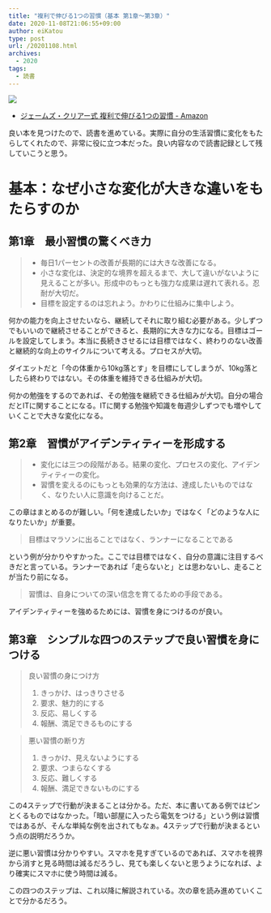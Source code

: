 ```yaml
---
title: "複利で伸びる1つの習慣（基本 第1章〜第3章）"
date: 2020-11-08T21:06:55+09:00
author: eiKatou
type: post
url: /20201108.html
archives:
  - 2020
tags:
  - 読書
---
```


<a href="https://www.amazon.co.jp/%E3%82%B8%E3%82%A7%E3%83%BC%E3%83%A0%E3%82%BA%E3%83%BB%E3%82%AF%E3%83%AA%E3%82%A2%E3%83%BC%E5%BC%8F-%E8%A4%87%E5%88%A9%E3%81%A7%E4%BC%B8%E3%81%B3%E3%82%8B1%E3%81%A4%E3%81%AE%E7%BF%92%E6%85%A3-%E3%82%B8%E3%82%A7%E3%83%BC%E3%83%A0%E3%82%BA%E3%83%BB%E3%82%AF%E3%83%AA%E3%82%A2%E3%83%BC-ebook/dp/B07YY2WV6K/ref=as_li_ss_il?__mk_ja_JP=%E3%82%AB%E3%82%BF%E3%82%AB%E3%83%8A&dchild=1&keywords=%E8%A4%87%E5%88%A9%E3%81%A7%E4%BC%B8%E3%81%B3%E3%82%8B1%E3%81%A4%E3%81%AE%E7%BF%92%E6%85%A3&qid=1604837529&sr=8-1&linkCode=li3&tag=eikatou-22&linkId=83e9aaf618f13a2c438ba97faf97946b&language=ja_JP" target="_blank"><img border="0" src="//ws-fe.amazon-adsystem.com/widgets/q?_encoding=UTF8&ASIN=B07YY2WV6K&Format=_SL250_&ID=AsinImage&MarketPlace=JP&ServiceVersion=20070822&WS=1&tag=eikatou-22&language=ja_JP" ></a><img src="https://ir-jp.amazon-adsystem.com/e/ir?t=eikatou-22&language=ja_JP&l=li3&o=9&a=B07YY2WV6K" width="1" height="1" border="0" alt="" style="border:none !important; margin:0px !important;" />
- [ジェームズ・クリアー式 複利で伸びる1つの習慣 - Amazon](https://amzn.to/3p7toFp)

良い本を見つけたので、読書を進めている。実際に自分の生活習慣に変化をもたらしてくれたので、非常に役に立つ本だった。良い内容なので読書記録として残していこうと思う。

<!--more-->

# 基本：なぜ小さな変化が大きな違いをもたらすのか

## 第1章　最小習慣の驚くべき力

> - 毎日1パーセントの改善が長期的には大きな改善になる。
> - 小さな変化は、決定的な境界を超えるまで、大して違いがないように見えることが多い。形成中のもっとも強力な成果は遅れて表れる。忍耐が大切だ。
> - 目標を設定するのは忘れよう。かわりに仕組みに集中しよう。

何かの能力を向上させたいなら、継続してそれに取り組む必要がある。少しずつでもいいので継続させることができると、長期的に大きな力になる。目標はゴールを設定してしまう。本当に長続きさせるには目標ではなく、終わりのない改善と継続的な向上のサイクルについて考える。プロセスが大切。

ダイエットだと「今の体重から10kg落とす」を目標にしてしまうが、10kg落としたら終わりではない。その体重を維持できる仕組みが大切。

何かの勉強をするのであれば、その勉強を継続できる仕組みが大切。自分の場合だとITに関することになる。ITに関する勉強や知識を毎週少しずつでも増やしていくことで大きな変化になる。

## 第2章　習慣がアイデンティティーを形成する

> - 変化には三つの段階がある。結果の変化、プロセスの変化、アイデンティティーの変化。
> - 習慣を変えるのにもっとも効果的な方法は、達成したいものではなく、なりたい人に意識を向けることだ。

この章はまとめるのが難しい。「何を達成したいか」ではなく「どのような人になりたいか」が重要。

> 目標はマラソンに出ることではなく、ランナーになることである

という例が分かりやすかった。ここでは目標ではなく、自分の意識に注目するべきだと言っている。ランナーであれば「走らないと」とは思わないし、走ることが当たり前になる。

> 習慣は、自身についての深い信念を育てるための手段である。

アイデンティティーを強めるためには、習慣を身につけるのが良い。

## 第3章　シンプルな四つのステップで良い習慣を身につける

> 良い習慣の身につけ方
>
> 1. きっかけ、はっきりさせる
> 2. 要求、魅力的にする
> 3. 反応、易しくする
> 4. 報酬、満足できるものにする

> 悪い習慣の断り方
>
> 1. きっかけ、見えないようにする
> 2. 要求、つまらなくする
> 3. 反応、難しくする
> 4. 報酬、満足できないものにする

この4ステップで行動が決まることは分かる。ただ、本に書いてある例ではピンとくるものではなかった。「暗い部屋に入ったら電気をつける」という例は習慣ではあるが、そんな単純な例を出されてもなぁ。4ステップで行動が決まるという点の説明だろうか。

逆に悪い習慣は分かりやすい。スマホを見すぎているのであれば、スマホを視界から消すと見る時間は減るだろうし、見ても楽しくないと思うようになれば、より確実にスマホに使う時間は減る。

この四つのステップは、これ以降に解説されている。次の章を読み進めていくことで分かるだろう。